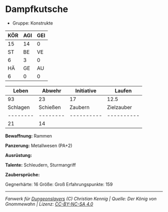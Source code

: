 # Dampfkutsche  
- Gruppe: Konstrukte  

| KÖR | AGI | GEI |  
| --- | --- | --- |  
| 15  | 14  | 0   |
| ST  | BE  | VE  |  
| 6   | 3   | 0   |
| HÄ  | GE  | AU  |  
| 6   | 0   | 0   |


| Leben    | Abwehr   | Initiative | Laufen     |
| -------- | -------- | ---------- | ---------- |
| 93       | 23       | 17         | 12.5       |
| Schlagen | Schießen | Zaubern    | Zielzauber |
| -------- | -------- | ---------- | ---------- |
| 21       | 14       |            |            |

**Bewaffnung:**
Rammen

**Panzerung:**
Metallwesen (PA+2)

**Ausrüstung:**


**Talente:**
Schleudern, Sturmangriff

**Zaubersprüche:**


Gegnerhärte: 16
Größe: Groß
Erfahrungspunkte: 159



___
*Fanwerk für [Dungeonslayers](https://www.dungeonslayers.net/) (C) Christian Kennig | Quelle: Der König von Gnommewahn | Lizenz: [CC-BY-NC-SA 4.0](https://creativecommons.org/licenses/by-nc-sa/4.0/deed.de)*